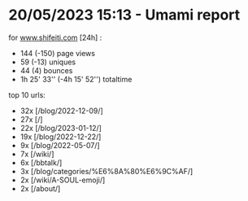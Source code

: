 # 20/05/2023 15:13 - Umami report
for www.shifeiti.com [24h] :

 - 144 (-150) page views
 - 59 (-13) uniques
 - 44 (4) bounces
 - 1h 25' 33'' (-4h 15' 52'') totaltime


top 10 urls:
 - 32x [/blog/2022-12-09/]
 - 27x [/]
 - 22x [/blog/2023-01-12/]
 - 19x [/blog/2022-12-22/]
 - 9x [/blog/2022-05-07/]
 - 7x [/wiki/]
 - 6x [/bbtalk/]
 - 3x [/blog/categories/%E6%8A%80%E6%9C%AF/]
 - 2x [/wiki/A-SOUL-emoji/]
 - 2x [/about/]


